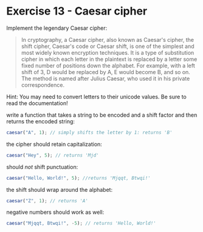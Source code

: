 # Exercise 13 - Caesar cipher

Implement the legendary Caesar cipher:

> In cryptography, a Caesar cipher, also known as Caesar's cipher, the shift
> cipher, Caesar's code or Caesar shift, is one of the simplest and most widely
> known encryption techniques. It is a type of substitution cipher in which each
> letter in the plaintext is replaced by a letter some fixed number of positions
> down the alphabet. For example, with a left shift of 3, D would be replaced by
> A, E would become B, and so on. The method is named after Julius Caesar, who
> used it in his private correspondence.

Hint: You may need to convert letters to their unicode values. Be sure to read
the documentation!

write a function that takes a string to be encoded and a shift factor and then
returns the encoded string:

```javascript
caesar("A", 1); // simply shifts the letter by 1: returns 'B'
```

the cipher should retain capitalization:

```javascript
caesar("Hey", 5); // returns 'Mjd'
```

should _not_ shift punctuation:

```javascript
caesar("Hello, World!", 5); //returns 'Mjqqt, Btwqi!'
```

the shift should wrap around the alphabet:

```javascript
caesar("Z", 1); // returns 'A'
```

negative numbers should work as well:

```javascript
caesar("Mjqqt, Btwqi!", -5); // returns 'Hello, World!'
```
